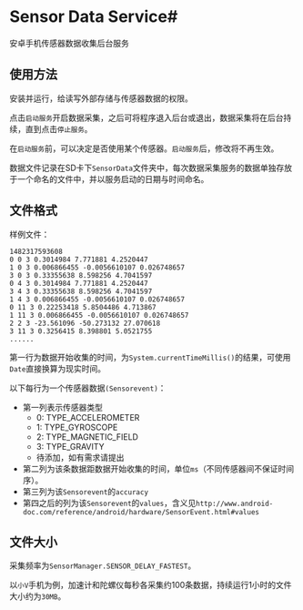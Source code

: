 # Sensor Data Service#

安卓手机传感器数据收集后台服务

## 使用方法 ##

安装并运行，给读写外部存储与传感器数据的权限。

点击`启动服务`开启数据采集，之后可将程序退入后台或退出，数据采集将在后台持续，直到点击`停止服务`。

在`启动服务`前，可以决定是否使用某个传感器。`启动服务`后，修改将不再生效。

数据文件记录在SD卡下`SensorData`文件夹中，每次数据采集服务的数据单独存放于一个命名的文件中，并以服务启动的日期与时间命名。

## 文件格式 ##

样例文件：

	1482317593608
	0 0 3 0.3014984 7.771881 4.2520447
	1 0 3 0.006866455 -0.0056610107 0.026748657
	3 0 3 0.33355638 8.598256 4.7041597
	0 4 3 0.3014984 7.771881 4.2520447
	3 4 3 0.33355638 8.598256 4.7041597
	1 4 3 0.006866455 -0.0056610107 0.026748657
	0 11 3 0.22253418 5.8504486 4.713867
	1 11 3 0.006866455 -0.0056610107 0.026748657
	2 2 3 -23.561096 -50.273132 27.070618
	3 11 3 0.3256415 8.398801 5.0521755
	......

第一行为数据开始收集的时间，为`System.currentTimeMillis()`的结果，可使用`Date`直接换算为现实时间。

以下每行为一个传感器数据`(Sensorevent)`：

* 第一列表示传感器类型
	* 0: TYPE_ACCELEROMETER
	* 1: TYPE_GYROSCOPE
	* 2: TYPE\_MAGNETIC\_FIELD
	* 3: TYPE_GRAVITY
	* 待添加，如有需求请提出
* 第二列为该条数据距数据开始收集的时间，单位`ms`（不同传感器间不保证时间序）。
* 第三列为该`Sensorevent`的`accuracy`
* 第四之后的列为该`Sensorevent`的`values`，含义见`http://www.android-doc.com/reference/android/hardware/SensorEvent.html#values`

## 文件大小 ##

采集频率为`SensorManager.SENSOR_DELAY_FASTEST`。

以`小V`手机为例，加速计和陀螺仪每秒各采集约100条数据，持续运行1小时的文件大小约为`30MB`。